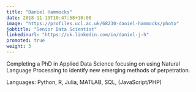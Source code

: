 ```yaml
---
title: "Daniel Hammocks"
date: 2018-11-19T10:47:58+10:00
image: "https://profiles.ucl.ac.uk/68230-daniel-hammocks/photo"
jobtitle: "Senior Data Scientist"
linkedinurl: "https://uk.linkedin.com/in/daniel-j-h"
promoted: true
weight: 3
---
```



Completing a PhD in Applied Data Science focusing on using Natural Language Processing to identify new emerging methods of perpetration.

Languages: Python, R, Julia, MATLAB, SQL, (JavaScript/PHP)